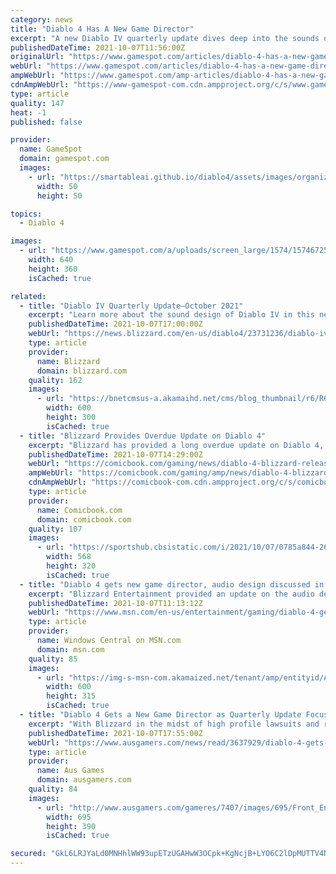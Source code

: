 ```yaml
---
category: news
title: "Diablo 4 Has A New Game Director"
excerpt: "A new Diablo IV quarterly update dives deep into the sounds of Sanctuary, while also revealing Joe Shely will serve as the game's new director."
publishedDateTime: 2021-10-07T11:56:00Z
originalUrl: "https://www.gamespot.com/articles/diablo-4-has-a-new-game-director/1100-6496892/"
webUrl: "https://www.gamespot.com/articles/diablo-4-has-a-new-game-director/1100-6496892/"
ampWebUrl: "https://www.gamespot.com/amp-articles/diablo-4-has-a-new-game-director/1100-6496892/"
cdnAmpWebUrl: "https://www-gamespot-com.cdn.ampproject.org/c/s/www.gamespot.com/amp-articles/diablo-4-has-a-new-game-director/1100-6496892/"
type: article
quality: 147
heat: -1
published: false

provider:
  name: GameSpot
  domain: gamespot.com
  images:
    - url: "https://smartableai.github.io/diablo4/assets/images/organizations/gamespot.com-50x50.jpg"
      width: 50
      height: 50

topics:
  - Diablo 4

images:
  - url: "https://www.gamespot.com/a/uploads/screen_large/1574/15746725/3798854-diablo4_presentation_site.jpg"
    width: 640
    height: 360
    isCached: true

related:
  - title: "Diablo IV Quarterly Update—October 2021"
    excerpt: "Learn more about the sound design of Diablo IV in this next Quarterly Developer Update."
    publishedDateTime: 2021-10-07T17:00:00Z
    webUrl: "https://news.blizzard.com/en-us/diablo4/23731236/diablo-iv-quarterly-update-october-2021"
    type: article
    provider:
      name: Blizzard
      domain: blizzard.com
    quality: 162
    images:
      - url: "https://bnetcmsus-a.akamaihd.net/cms/blog_thumbnail/r6/R60LYBMC12GV1633114007854.jpg"
        width: 600
        height: 300
        isCached: true
  - title: "Blizzard Provides Overdue Update on Diablo 4"
    excerpt: "Blizzard has provided a long overdue update on Diablo 4, which is still without a release date or even a release window. Back in August, several senior developers on the game, including its director, ..."
    publishedDateTime: 2021-10-07T14:29:00Z
    webUrl: "https://comicbook.com/gaming/news/diablo-4-blizzard-release-update/"
    ampWebUrl: "https://comicbook.com/gaming/amp/news/diablo-4-blizzard-release-update/"
    cdnAmpWebUrl: "https://comicbook-com.cdn.ampproject.org/c/s/comicbook.com/gaming/amp/news/diablo-4-blizzard-release-update/"
    type: article
    provider:
      name: Comicbook.com
      domain: comicbook.com
    quality: 107
    images:
      - url: "https://sportshub.cbsistatic.com/i/2021/10/07/0785a844-2690-4993-bd26-250c5849fb8b/resident-evil-movie-trailer-thumb-new-cropped-hed.jpg?width=568&height=320"
        width: 568
        height: 320
        isCached: true
  - title: "Diablo 4 gets new game director, audio design discussed in quarterly update"
    excerpt: "Blizzard Entertainment provided an update on the audio design of Diablo 4 in the latest quarterly update, while also confirming that Diablo 4 has a new game director."
    publishedDateTime: 2021-10-07T11:13:12Z
    webUrl: "https://www.msn.com/en-us/entertainment/gaming/diablo-4-gets-new-game-director-audio-design-discussed-in-quarterly-update/ar-AAPfnzv"
    type: article
    provider:
      name: Windows Central on MSN.com
      domain: msn.com
    quality: 85
    images:
      - url: "https://img-s-msn-com.akamaized.net/tenant/amp/entityid/AAPfeYK.img?h=315&w=600&m=6&q=60&o=t&l=f&f=jpg&x=423&y=105"
        width: 600
        height: 315
        isCached: true
  - title: "Diablo 4 Gets a New Game Director as Quarterly Update Focuses on Sound Design"
    excerpt: "With Blizzard in the midst of high profile lawsuits and reports of both a toxic and sexist culture, it was revealed that Diablo 4's game director Luis Barriga and lead designer Jesse McCree had left t ..."
    publishedDateTime: 2021-10-07T17:55:00Z
    webUrl: "https://www.ausgamers.com/news/read/3637929/diablo-4-gets-a-new-game-director-as-quarterly-update-focuses-on-sound-design"
    type: article
    provider:
      name: Aus Games
      domain: ausgamers.com
    quality: 84
    images:
      - url: "http://www.ausgamers.com/gameres/7407/images/695/Front_End_Campfire.jpg"
        width: 695
        height: 390
        isCached: true

secured: "GkL6LRJYaLd0MNHhlWW93upETzUGAHwW3OCpk+KgNcjB+LYO6C2lDpMUTTV4N9iyp5e116YuV65pUtEm+K1CEQGGl/B+VgQ0OfL1K4d8FWC2z4JuGNlmrSCtCHirylp0oTfl+WRRujJ0SVKd4eYgtYHomzHmyPYY6QYI9XlYFY1rSh54zG1+IolZOIbS9wJ6iDnreNBTNYx5RIJJZLp3mRWYykQ+9KlfsOkMrRcN/yLKtMZA8hvHvJ8dJ0JvEruYu3GDNIP4onGuGb+pq4XHqJFEhOnRn3qfcPHO3krdkI5KXwU7JFV/K/wiwbdJ44+v7PGqJT2F4nSpmR8pweAqa89EVYYvixf0gfDnWcODYMw=;4ifBPUg/GY2p4uM48VGScw=="
---
```


